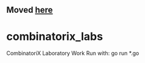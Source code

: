 ## Moved [here](https://github.com/ruxxzebre/funcrypt)

# combinatorix_labs
CombinatoriX Laboratory Work
Run with: go run *.go

